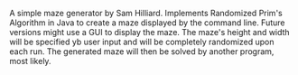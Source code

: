 A simple maze generator by Sam Hilliard. Implements Randomized Prim's
Algorithm in Java to create a maze displayed by the command line. Future versions
might use a GUI to display the maze. The maze's height and width will
be specified yb user input and will be completely randomized upon each
run. The generated maze will then be solved by another program, most likely.

